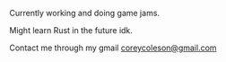 Currently working and doing game jams.

Might learn Rust in the future idk.

Contact me through my gmail coreycoleson@gmail.com
